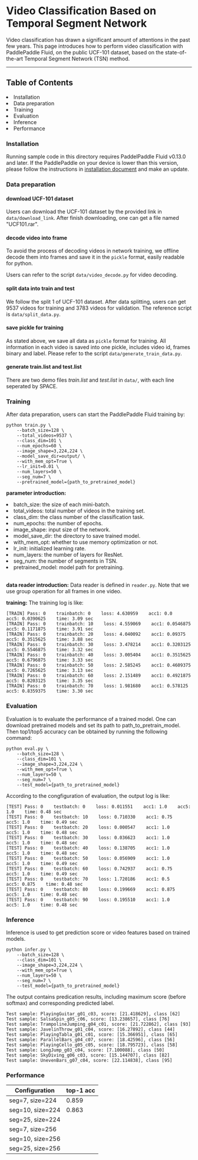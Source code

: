 # Video Classification Based on Temporal Segment Network

Video classification has drawn a significant amount of attentions in the past few years. This page introduces how to perform video classification with PaddlePaddle Fluid, on the public UCF-101 dataset, based on the state-of-the-art Temporal Segment Network (TSN) method.

______________________________________________________________________________

## Table of Contents
<li>Installation</li>
<li>Data preparation</li>
<li>Training</li>
<li>Evaluation</li>
<li>Inference</li>
<li>Performance</li>

### Installation
Running sample code in this directory requires PaddelPaddle Fluid v0.13.0 and later. If the PaddlePaddle on your device is lower than this version, please follow the instructions in <a href="http://www.paddlepaddle.org/docs/develop/documentation/zh/build_and_install/pip_install_cn.html" rel="nofollow">installation document</a> and make an update.

### Data preparation

#### download UCF-101 dataset
Users can download the UCF-101 dataset by the provided link in <code>data/download_link</code>. After finish downloading, one can get a file named "UCF101.rar".

#### decode video into frame
To avoid the process of decoding videos in network training, we offline decode them into frames and save it in the <code>pickle</code> format, easily readable for python.

Users can refer to the script <code>data/video_decode.py</code> for video decoding.

#### split data into train and test
We follow the split 1 of UCF-101 dataset. After data splitting, users can get 9537 videos for training and 3783 videos for validation. The reference script is <code>data/split_data.py</code>.

#### save pickle for training
As stated above, we save all data as <code>pickle</code> format for training. All information in each video is saved into one pickle, includes video id, frames binary and label. Please refer to the script <code>data/generate_train_data.py</code>.

#### generate train.list and test.list
There are two demo files <em>train.list</em> and <em>test.list</em> in <code>data/</code>, with each line seperated by SPACE.

### Training
After data preparation, users can start the PaddlePaddle Fluid training by:
```
python train.py \
    --batch_size=128 \
    --total_videos=9537 \
    --class_dim=101 \
    --num_epochs=60 \
    --image_shape=3,224,224 \
    --model_save_dir=output/ \
    --with_mem_opt=True \
    --lr_init=0.01 \
    --num_layers=50 \
    --seg_num=7 \
    --pretrained_model={path_to_pretrained_model}
```

<strong>parameter introduction:</strong>
<li>batch_size: the size of each mini-batch.</li>
<li>total_videos: total number of videos in the training set.</li>
<li>class_dim: the class number of the classification task.</li>
<li>num_epochs: the number of epochs.</li>
<li>image_shape: input size of the network.</li>
<li>model_save_dir: the directory to save trained model.</li>
<li>with_mem_opt: whether to use memory optimization or not.</li>
<li>lr_init: initialized learning rate.</li>
<li>num_layers: the number of layers for ResNet.</li>
<li>seg_num: the number of segments in TSN.</li>
<li>pretrained_model: model path for pretraining.</li>
</br>

<strong>data reader introduction:</strong>
Data reader is defined in <code>reader.py</code>. Note that we use group operation for all frames in one video.


<strong>training:</strong>
The training log is like:
```
[TRAIN] Pass: 0    trainbatch: 0    loss: 4.630959    acc1: 0.0    acc5: 0.0390625    time: 3.09 sec
[TRAIN] Pass: 0    trainbatch: 10    loss: 4.559069    acc1: 0.0546875    acc5: 0.1171875    time: 3.91 sec
[TRAIN] Pass: 0    trainbatch: 20    loss: 4.040092    acc1: 0.09375    acc5: 0.3515625    time: 3.88 sec
[TRAIN] Pass: 0    trainbatch: 30    loss: 3.478214    acc1: 0.3203125    acc5: 0.5546875    time: 3.32 sec
[TRAIN] Pass: 0    trainbatch: 40    loss: 3.005404    acc1: 0.3515625    acc5: 0.6796875    time: 3.33 sec
[TRAIN] Pass: 0    trainbatch: 50    loss: 2.585245    acc1: 0.4609375    acc5: 0.7265625    time: 3.13 sec
[TRAIN] Pass: 0    trainbatch: 60    loss: 2.151489    acc1: 0.4921875    acc5: 0.8203125    time: 3.35 sec
[TRAIN] Pass: 0    trainbatch: 70    loss: 1.981680    acc1: 0.578125    acc5: 0.8359375    time: 3.30 sec
```

### Evaluation
Evaluation is to evaluate the performance of a trained model. One can download pretrained models and set its path to path_to_pretrain_model. Then top1/top5 accuracy can be obtained by running the following command:
```
python eval.py \
    --batch_size=128 \
    --class_dim=101 \
    --image_shape=3,224,224 \
    --with_mem_opt=True \
    --num_layers=50 \
    --seg_num=7 \
    --test_model={path_to_pretrained_model}
```

According to the congfiguration of evaluation, the output log is like:
```
[TEST] Pass: 0    testbatch: 0    loss: 0.011551    acc1: 1.0    acc5: 1.0    time: 0.48 sec
[TEST] Pass: 0    testbatch: 10    loss: 0.710330    acc1: 0.75    acc5: 1.0    time: 0.49 sec
[TEST] Pass: 0    testbatch: 20    loss: 0.000547    acc1: 1.0    acc5: 1.0    time: 0.48 sec
[TEST] Pass: 0    testbatch: 30    loss: 0.036623    acc1: 1.0    acc5: 1.0    time: 0.48 sec
[TEST] Pass: 0    testbatch: 40    loss: 0.138705    acc1: 1.0    acc5: 1.0    time: 0.48 sec
[TEST] Pass: 0    testbatch: 50    loss: 0.056909    acc1: 1.0    acc5: 1.0    time: 0.49 sec
[TEST] Pass: 0    testbatch: 60    loss: 0.742937    acc1: 0.75    acc5: 1.0    time: 0.49 sec
[TEST] Pass: 0    testbatch: 70    loss: 1.720186    acc1: 0.5    acc5: 0.875    time: 0.48 sec
[TEST] Pass: 0    testbatch: 80    loss: 0.199669    acc1: 0.875    acc5: 1.0    time: 0.48 sec
[TEST] Pass: 0    testbatch: 90    loss: 0.195510    acc1: 1.0    acc5: 1.0    time: 0.48 sec
```

### Inference
Inference is used to get prediction score or video features based on trained models.
```
python infer.py \
    --batch_size=128 \
    --class_dim=101 \
    --image_shape=3,224,224 \
    --with_mem_opt=True \
    --num_layers=50 \
    --seg_num=7 \
    --test_model={path_to_pretrained_model}
```

The output contains predication results, including maximum score (before softmax) and corresponding predicted label.
```
Test sample: PlayingGuitar_g01_c03, score: [21.418629], class [62]
Test sample: SalsaSpin_g05_c06, score: [13.238657], class [76]
Test sample: TrampolineJumping_g04_c01, score: [21.722862], class [93]
Test sample: JavelinThrow_g01_c04, score: [16.27892], class [44]
Test sample: PlayingTabla_g01_c01, score: [15.366951], class [65]
Test sample: ParallelBars_g04_c07, score: [18.42596], class [56]
Test sample: PlayingCello_g05_c05, score: [18.795723], class [58]
Test sample: LongJump_g03_c04, score: [7.100088], class [50]
Test sample: SkyDiving_g06_c03, score: [15.144707], class [82]
Test sample: UnevenBars_g07_c04, score: [22.114838], class [95]
```

### Performance
Configuration | top-1 acc
------------- | ---------------
seg=7, size=224 | 0.859
seg=10, size=224 | 0.863
seg=25, size=224 |
seg=7, size=256 |
seg=10, size=256 |
seg=25, size=256 |
